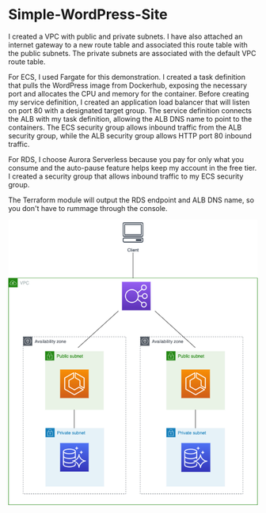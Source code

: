 # Simple-WordPress-Site

I created a VPC with public and private subnets. I have also attached an internet gateway to a new route table and associated this route table with the public subnets. The private subnets are associated with the default VPC route table.

For ECS, I used Fargate for this demonstration. I created a task definition that pulls the WordPress image from Dockerhub, exposing the necessary port and allocates the CPU and memory for the container. Before creating my service definition, I created an application load balancer that will listen on port 80 with a designated target group. The service definition connects the ALB with my task definition, allowing the ALB DNS name to point to the containers. The ECS security group allows inbound traffic from the ALB security group, while the ALB security group allows HTTP port 80 inbound traffic. 

For RDS, I choose Aurora Serverless because you pay for only what you consume and the auto-pause feature helps keep my account in the free tier. I created a security group that allows inbound traffic to my ECS security group.

The Terraform module will output the RDS endpoint and ALB DNS name, so you don't have to rummage through the console.

![ECS/ALB/RDS/VPC Architecture](arch.png)
